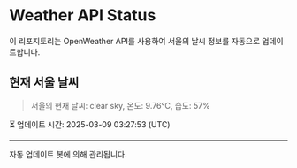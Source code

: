 
# Weather API Status

이 리포지토리는 OpenWeather API를 사용하여 서울의 날씨 정보를 자동으로 업데이트합니다.

## 현재 서울 날씨
> 서울의 현재 날씨: clear sky, 온도: 9.76°C, 습도: 57%

⏳ 업데이트 시간: 2025-03-09 03:27:53 (UTC)

---
자동 업데이트 봇에 의해 관리됩니다.
